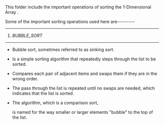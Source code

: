 This folder include the important operations of sorting the 1-Dimensional Array .

Some of the important sorting  operations used here are---------

____________________________________________________________________________________________________

1) *BUBBLE_SORT*
__________________

* Bubble sort, sometimes referred to as sinking sort.

* Is a simple sorting algorithm that repeatedly steps through the list to be sorted.

* Compares each pair of adjacent items and swaps them if they are in the wrong order.

* The pass through the list is repeated until no swaps are needed, which indicates that the list is sorted.

* The algorithm, which is a comparison sort, 

   is named for the way smaller or larger elements "bubble" to the top of the list. 
